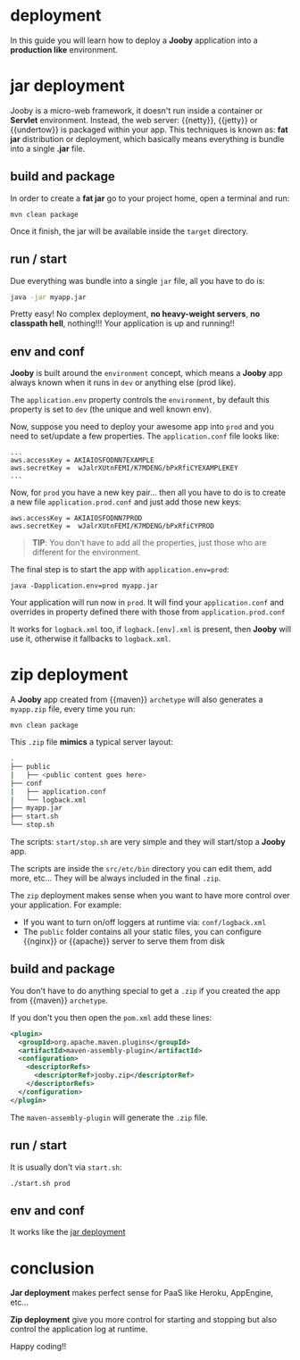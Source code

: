 # deployment

In this guide you will learn how to deploy a **Jooby** application into a **production like** environment.

# jar deployment

Jooby is a micro-web framework, it doesn't run inside a container or **Servlet** environment. Instead, the web server: {{netty}}, {{jetty}} or {{undertow}} is packaged within your app.
This techniques is known as: **fat jar** distribution or deployment, which basically means everything is bundle into a single **.jar** file.

## build and package

In order to create a **fat jar** go to your project home, open a terminal and run:

```
mvn clean package
```

Once it finish, the jar will be available inside the ```target``` directory.

## run / start

Due everything was bundle into a single ```jar``` file, all you have to do is:

```bash
java -jar myapp.jar
```

Pretty easy! No complex deployment, **no heavy-weight servers**, **no classpath hell**, nothing!!! Your application is up and running!!

## env and conf

**Jooby** is built around the ```environment``` concept, which means a **Jooby** app always known when it runs in ```dev``` or anything else (prod like).

The ```application.env``` property controls the ```environment```, by default this property is set to ```dev``` (the unique and well known env).

Now, suppose you need to deploy your awesome app into ```prod``` and you need to set/update a few properties. The ```application.conf``` file looks like:

```
...
aws.accessKey = AKIAIOSFODNN7EXAMPLE
aws.secretKey =  wJalrXUtnFEMI/K7MDENG/bPxRfiCYEXAMPLEKEY
...
```

Now, for ```prod``` you have a new key pair... then all you have to do is to create a new file ```application.prod.conf``` and just add those new keys:

```
aws.accessKey = AKIAIOSFODNN7PROD
aws.secretKey =  wJalrXUtnFEMI/K7MDENG/bPxRfiCYPROD
```

> **TIP**: You don't have to add all the properties, just those who are different for the environment.

The final step is to start the app with ```application.env=prod```:

```
java -Dapplication.env=prod myapp.jar
```

Your application will run now in ```prod```. It will find your ```application.conf``` and overrides in property defined there with those from ```application.prod.conf```

It works for ```logback.xml``` too, if ```logback.[env].xml``` is present, then **Jooby** will use it, otherwise it fallbacks to ```logback.xml```.

# zip deployment

A **Jooby** app created from {{maven}} ```archetype``` will also generates a ```myapp.zip``` file, every time you run:


```
mvn clean package
```

This ```.zip``` file **mimics** a typical server layout:

```bash
.
├── public
|   ├── <public content goes here>
├── conf
|   ├── application.conf
|   └── logback.xml
├── myapp.jar
├── start.sh
└── stop.sh
```

The scripts: ```start/stop.sh``` are very simple and they will start/stop a **Jooby** app.

The scripts are inside the ```src/etc/bin``` directory you can edit them, add more, etc... They will be always included in the final ```.zip```.

The ```zip``` deployment makes sense when you want to have more control over your application. For example:

* If you want to turn on/off loggers at runtime via: ```conf/logback.xml```
* The ```public``` folder contains all your static files, you can configure {{nginx}} or {{apache}} server to serve them from disk

## build and package

You don't have to do anything special to get a ```.zip``` if you created the app from {{maven}} ```archetype```.

If you don't you then open the ```pom.xml``` add these lines:

```xml
<plugin>
  <groupId>org.apache.maven.plugins</groupId>
  <artifactId>maven-assembly-plugin</artifactId>
  <configuration>
    <descriptorRefs>
      <descriptorRef>jooby.zip</descriptorRef>
    </descriptorRefs>
  </configuration>
</plugin>
```

The ```maven-assembly-plugin``` will generate the ```.zip``` file.

## run / start

It is usually don't via ```start.sh```:

```
./start.sh prod
```

## env and conf

It works like the [jar deployment](#jar-deployment-env-and-conf)

# conclusion

**Jar deployment** makes perfect sense for PaaS like Heroku, AppEngine, etc...

**Zip deployment** give you more control for starting and stopping but also control the application log at runtime.

Happy coding!!
